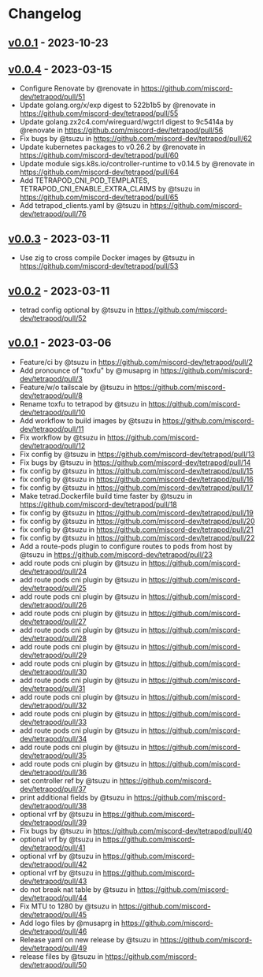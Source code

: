 # Changelog

## [v0.0.1](https://github.com/miscord-dev/tetrapod/compare/v0.0.4...v0.0.1) - 2023-10-23

## [v0.0.4](https://github.com/miscord-dev/tetrapod/compare/v0.0.3...v0.0.4) - 2023-03-15
- Configure Renovate by @renovate in https://github.com/miscord-dev/tetrapod/pull/51
- Update golang.org/x/exp digest to 522b1b5 by @renovate in https://github.com/miscord-dev/tetrapod/pull/55
- Update golang.zx2c4.com/wireguard/wgctrl digest to 9c5414a by @renovate in https://github.com/miscord-dev/tetrapod/pull/56
- Fix bugs by @tsuzu in https://github.com/miscord-dev/tetrapod/pull/62
- Update kubernetes packages to v0.26.2 by @renovate in https://github.com/miscord-dev/tetrapod/pull/60
- Update module sigs.k8s.io/controller-runtime to v0.14.5 by @renovate in https://github.com/miscord-dev/tetrapod/pull/64
- Add TETRAPOD_CNI_POD_TEMPLATES, TETRAPOD_CNI_ENABLE_EXTRA_CLAIMS by @tsuzu in https://github.com/miscord-dev/tetrapod/pull/65
- Add tetrapod_clients.yaml by @tsuzu in https://github.com/miscord-dev/tetrapod/pull/76

## [v0.0.3](https://github.com/miscord-dev/tetrapod/compare/v0.0.2...v0.0.3) - 2023-03-11
- Use zig to cross compile Docker images by @tsuzu in https://github.com/miscord-dev/tetrapod/pull/53

## [v0.0.2](https://github.com/miscord-dev/tetrapod/compare/v0.0.1...v0.0.2) - 2023-03-11
- tetrad config optional by @tsuzu in https://github.com/miscord-dev/tetrapod/pull/52

## [v0.0.1](https://github.com/miscord-dev/tetrapod/commits/v0.0.1) - 2023-03-06
- Feature/ci by @tsuzu in https://github.com/miscord-dev/tetrapod/pull/2
- Add pronounce of "toxfu" by @musaprg in https://github.com/miscord-dev/tetrapod/pull/3
- Feature/w/o tailscale by @tsuzu in https://github.com/miscord-dev/tetrapod/pull/8
- Rename toxfu to tetrapod by @tsuzu in https://github.com/miscord-dev/tetrapod/pull/10
- Add workflow to build images by @tsuzu in https://github.com/miscord-dev/tetrapod/pull/11
- Fix workflow by @tsuzu in https://github.com/miscord-dev/tetrapod/pull/12
- Fix config by @tsuzu in https://github.com/miscord-dev/tetrapod/pull/13
- Fix bugs by @tsuzu in https://github.com/miscord-dev/tetrapod/pull/14
- fix config by @tsuzu in https://github.com/miscord-dev/tetrapod/pull/15
- fix config by @tsuzu in https://github.com/miscord-dev/tetrapod/pull/16
- fix config by @tsuzu in https://github.com/miscord-dev/tetrapod/pull/17
- Make tetrad.Dockerfile build time faster by @tsuzu in https://github.com/miscord-dev/tetrapod/pull/18
- fix config by @tsuzu in https://github.com/miscord-dev/tetrapod/pull/19
- fix config by @tsuzu in https://github.com/miscord-dev/tetrapod/pull/20
- fix config by @tsuzu in https://github.com/miscord-dev/tetrapod/pull/21
- fix config by @tsuzu in https://github.com/miscord-dev/tetrapod/pull/22
- Add a route-pods plugin to configure routes to pods from host by @tsuzu in https://github.com/miscord-dev/tetrapod/pull/23
- add route pods cni plugin by @tsuzu in https://github.com/miscord-dev/tetrapod/pull/24
- add route pods cni plugin by @tsuzu in https://github.com/miscord-dev/tetrapod/pull/25
- add route pods cni plugin by @tsuzu in https://github.com/miscord-dev/tetrapod/pull/26
- add route pods cni plugin by @tsuzu in https://github.com/miscord-dev/tetrapod/pull/27
- add route pods cni plugin by @tsuzu in https://github.com/miscord-dev/tetrapod/pull/28
- add route pods cni plugin by @tsuzu in https://github.com/miscord-dev/tetrapod/pull/29
- add route pods cni plugin by @tsuzu in https://github.com/miscord-dev/tetrapod/pull/30
- add route pods cni plugin by @tsuzu in https://github.com/miscord-dev/tetrapod/pull/31
- add route pods cni plugin by @tsuzu in https://github.com/miscord-dev/tetrapod/pull/32
- add route pods cni plugin by @tsuzu in https://github.com/miscord-dev/tetrapod/pull/33
- add route pods cni plugin by @tsuzu in https://github.com/miscord-dev/tetrapod/pull/34
- add route pods cni plugin by @tsuzu in https://github.com/miscord-dev/tetrapod/pull/35
- add route pods cni plugin by @tsuzu in https://github.com/miscord-dev/tetrapod/pull/36
- set controller ref by @tsuzu in https://github.com/miscord-dev/tetrapod/pull/37
- print additional fields by @tsuzu in https://github.com/miscord-dev/tetrapod/pull/38
- optional vrf by @tsuzu in https://github.com/miscord-dev/tetrapod/pull/39
- Fix bugs by @tsuzu in https://github.com/miscord-dev/tetrapod/pull/40
- optional vrf by @tsuzu in https://github.com/miscord-dev/tetrapod/pull/41
- optional vrf by @tsuzu in https://github.com/miscord-dev/tetrapod/pull/42
- optional vrf by @tsuzu in https://github.com/miscord-dev/tetrapod/pull/43
- do not break nat table by @tsuzu in https://github.com/miscord-dev/tetrapod/pull/44
- Fix MTU to 1280 by @tsuzu in https://github.com/miscord-dev/tetrapod/pull/45
- Add logo files by @musaprg in https://github.com/miscord-dev/tetrapod/pull/46
- Release yaml on new release by @tsuzu in https://github.com/miscord-dev/tetrapod/pull/49
- release files by @tsuzu in https://github.com/miscord-dev/tetrapod/pull/50
